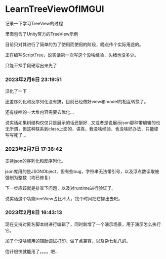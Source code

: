 # LearnTreeViewOfIMGUI
记录一下学习TreeView的过程

里面包含了Unity官方的TreeView示例

目前只对其进行了简单的为了使用而使用的阶段，晚点传个实际用途的。



正在编写ScriptTree，说实话第一次写这个没啥经验，头绪也没多少。

只能不择手段硬写出来先了



### 2023年2月6日 23:19:51

汉化了一下

还差序列化和反序列化没有搞，目前已经做好view和model的相互转换了。

还有梭哈的一大堆内容需要去优化…

说实话如果树结构仅仅只是展示的话还挺好…又或者是说展示json那种带编辑的也无所谓，但这种联系到class上面的，讲真，我没啥经验，也没啥好办法，只能硬写写死了…



### 2023年2月7日 17:36:42

支持json的序列化和反序列化。

json库用的是JSONObject，但有些bug，字符串无法带引号，以及浮点数读取被强制为整数（均已修复）

下一步应该就是排查下问题，以及对runtime进行验证了。

说实话这个功能treeView占比不大，找个时间把它挪出去吧。



### 2023年2月8日 16:43:13

现在支持对匿名脚本树进行编辑了，同时新增了一个演示场景，用于演示怎么执行它。

加了个没啥卵用的辅助调试打印。做了点兼容，以及杂七乱八的。

估计很快就能用了。。。。吧…